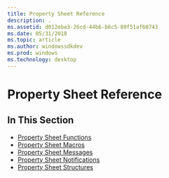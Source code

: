 ```yaml
---
title: Property Sheet Reference
description: .
ms.assetid: d012ebe3-26cd-44b6-b6c5-89f51af60743
ms.date: 05/31/2018
ms.topic: article
ms.author: windowssdkdev
ms.prod: windows
ms.technology: desktop
---
```


# Property Sheet Reference

## In This Section

-   [Property Sheet Functions](bumper-property-sheets-reference-functions.md)
-   [Property Sheet Macros](bumper-property-sheets-reference-macros.md)
-   [Property Sheet Messages](bumper-property-sheets-reference-messages.md)
-   [Property Sheet Notifications](bumper-property-sheets-reference-notifications.md)
-   [Property Sheet Structures](bumper-property-sheets-reference-structures.md)

 

 




